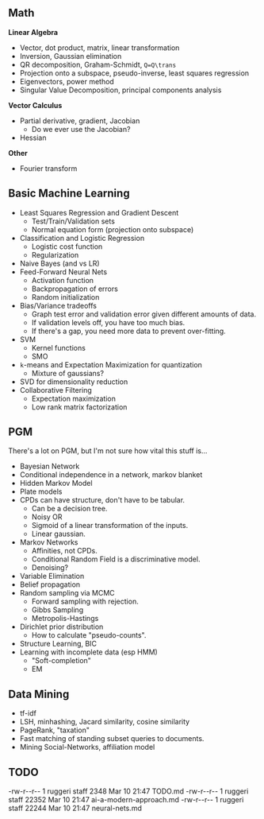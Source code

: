 ## Math

**Linear Algebra**

* Vector, dot product, matrix, linear transformation
* Inversion, Gaussian elimination
* QR decomposition, Graham-Schmidt, `Q=Q\trans`
* Projection onto a subspace, pseudo-inverse, least squares regression
* Eigenvectors, power method
* Singular Value Decomposition, principal components analysis

**Vector Calculus**

* Partial derivative, gradient, Jacobian
    * Do we ever use the Jacobian?
* Hessian

**Other**

* Fourier transform

## Basic Machine Learning

* Least Squares Regression and Gradient Descent
    * Test/Train/Validation sets
    * Normal equation form (projection onto subspace)
* Classification and Logistic Regression
    * Logistic cost function
    * Regularization
* Naive Bayes (and vs LR)
* Feed-Forward Neural Nets
    * Activation function
    * Backpropagation of errors
    * Random initialization
* Bias/Variance tradeoffs
    * Graph test error and validation error given different amounts of
      data.
    * If validation levels off, you have too much bias.
    * If there's a gap, you need more data to prevent over-fitting.
* SVM
    * Kernel functions
    * SMO
* `k`-means and Expectation Maximization for quantization
    * Mixture of gaussians?
* SVD for dimensionality reduction
* Collaborative Filtering
    * Expectation maximization
    * Low rank matrix factorization

## PGM

There's a lot on PGM, but I'm not sure how vital this stuff is...

* Bayesian Network
* Conditional independence in a network, markov blanket
* Hidden Markov Model
* Plate models
* CPDs can have structure, don't have to be tabular.
    * Can be a decision tree.
    * Noisy OR
    * Sigmoid of a linear transformation of the inputs.
    * Linear gaussian.
* Markov Networks
    * Affinities, not CPDs.
    * Conditional Random Field is a discriminative model.
    * Denoising?
* Variable Elimination
* Belief propagation
* Random sampling via MCMC
    * Forward sampling with rejection.
    * Gibbs Sampling
    * Metropolis-Hastings
* Dirichlet prior distribution
    * How to calculate "pseudo-counts".
* Structure Learning, BIC
* Learning with incomplete data (esp HMM)
    * "Soft-completion"
    * EM

## Data Mining

* tf-idf
* LSH, minhashing, Jacard similarity, cosine similarity
* PageRank, "taxation"
* Fast matching of standing subset queries to documents.
* Mining Social-Networks, affiliation model

## TODO

  -rw-r--r--   1 ruggeri  staff   2348 Mar 10 21:47 TODO.md
  -rw-r--r--   1 ruggeri  staff  22352 Mar 10 21:47 ai-a-modern-approach.md
  -rw-r--r--   1 ruggeri  staff  22244 Mar 10 21:47 neural-nets.md
